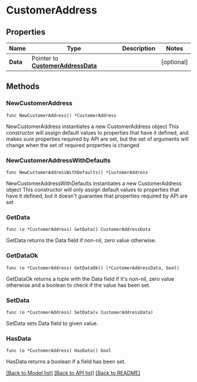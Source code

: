 # CustomerAddress

## Properties

Name | Type | Description | Notes
------------ | ------------- | ------------- | -------------
**Data** | Pointer to [**CustomerAddressData**](CustomerAddressData.md) |  | [optional] 

## Methods

### NewCustomerAddress

`func NewCustomerAddress() *CustomerAddress`

NewCustomerAddress instantiates a new CustomerAddress object
This constructor will assign default values to properties that have it defined,
and makes sure properties required by API are set, but the set of arguments
will change when the set of required properties is changed

### NewCustomerAddressWithDefaults

`func NewCustomerAddressWithDefaults() *CustomerAddress`

NewCustomerAddressWithDefaults instantiates a new CustomerAddress object
This constructor will only assign default values to properties that have it defined,
but it doesn't guarantee that properties required by API are set

### GetData

`func (o *CustomerAddress) GetData() CustomerAddressData`

GetData returns the Data field if non-nil, zero value otherwise.

### GetDataOk

`func (o *CustomerAddress) GetDataOk() (*CustomerAddressData, bool)`

GetDataOk returns a tuple with the Data field if it's non-nil, zero value otherwise
and a boolean to check if the value has been set.

### SetData

`func (o *CustomerAddress) SetData(v CustomerAddressData)`

SetData sets Data field to given value.

### HasData

`func (o *CustomerAddress) HasData() bool`

HasData returns a boolean if a field has been set.


[[Back to Model list]](../README.md#documentation-for-models) [[Back to API list]](../README.md#documentation-for-api-endpoints) [[Back to README]](../README.md)


